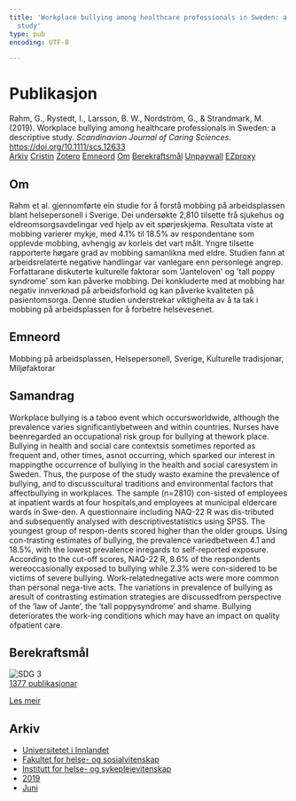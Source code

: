```yaml
---
title: 'Workplace bullying among healthcare professionals in Sweden: a descriptive
  study'
type: pub
encoding: UTF-8

---
```

<h1>Publikasjon</h1>
<article id="csl-bib-container-QWTXCH9C" class="csl-bib-container">
  <div class="csl-bib-body"> <div class="csl-entry">Rahm, G., Rystedt, I., Larsson, B. W., Nordström, G., &#38; Strandmark, M. (2019). Workplace bullying among healthcare professionals in Sweden: a descriptive study. <i>Scandinavian Journal of Caring Sciences</i>. <a href="https://doi.org/10.1111/scs.12633">https://doi.org/10.1111/scs.12633</a></div> </div>
  <div class="csl-bib-buttons">
    <a href="#taxonomy-article-QWTXCH9C" alt="archive" class="csl-bib-button">Arkiv</a>
    <a href="https://app.cristin.no/results/show.jsf?id=1703848" alt="Cristin" class="csl-bib-button">Cristin</a>
    <a href="http://zotero.org/groups/5881554/items/QWTXCH9C" alt="Zotero" class="csl-bib-button">Zotero</a>
    <a href="#keywords-article-QWTXCH9C" alt="keywords" class="csl-bib-button">Emneord</a>
    <a href="#about-article-QWTXCH9C" alt="about_pub" class="csl-bib-button">Om</a>
    <a href="#sdg-article-QWTXCH9C" alt="sdg" class="csl-bib-button">Berekraftsmål</a>
    <a href="https://onlinelibrary.wiley.com/doi/pdfdirect/10.1111/scs.12633" alt="Unpaywall" class="csl-bib-button">Unpaywall</a>
    <a href="https://onlinelibrary.wiley.com/doi/pdfdirect/10.1111/scs.12633" alt="EZproxy" class="csl-bib-button">EZproxy</a>
  </div>
  <div id="csl-bib-meta-container-QWTXCH9C"></div>
</article>
<div id="csl-bib-meta-QWTXCH9C" class="csl-bib-meta">
  <article id="about-article-QWTXCH9C" class="about_pub-article">
    <h1>Om</h1>
    Rahm et al. gjennomførte ein studie for å forstå mobbing på arbeidsplassen blant helsepersonell i Sverige. Dei undersøkte 2,810 tilsette frå sjukehus og eldreomsorgsavdelingar ved hjelp av eit spørjeskjema. Resultata viste at mobbing varierer mykje, med 4.1% til 18.5% av respondentane som opplevde mobbing, avhengig av korleis det vart målt. Yngre tilsette rapporterte høgare grad av mobbing samanlikna med eldre. Studien fann at arbeidsrelaterte negative handlingar var vanlegare enn personlege angrep. Forfattarane diskuterte kulturelle faktorar som 'Janteloven' og 'tall poppy syndrome' som kan påverke mobbing. Dei konkluderte med at mobbing har negativ innverknad på arbeidsforhold og kan påverke kvaliteten på pasientomsorga. Denne studien understrekar viktigheita av å ta tak i mobbing på arbeidsplassen for å forbetre helsevesenet.
  </article>
  <article id="keywords-article-QWTXCH9C" class="keywords-article">
    <h1>Emneord</h1>
    Mobbing på arbeidsplassen, Helsepersonell, Sverige, Kulturelle tradisjonar, Miljøfaktorar
  </article>
  <article id="abstract-article-QWTXCH9C" class="abstract-article">
    <h1>Samandrag</h1>
    Workplace bullying is a taboo event which occursworldwide, although the prevalence varies significantlybetween  and  within  countries.  Nurses  have  beenregarded an occupational risk group for bullying at thework place. Bullying in health and social care contextsis sometimes reported as frequent and, other times, asnot occurring, which sparked our interest in mappingthe occurrence of bullying in the health and social caresystem in Sweden. Thus, the purpose of the study wasto examine the prevalence of bullying, and to discusscultural traditions and environmental factors that affectbullying in workplaces. The sample (n=2810) con-sisted of employees at inpatient wards at four hospitals,and employees at municipal eldercare wards in Swe-den. A questionnaire including NAQ-22 R was dis-tributed and subsequently analysed with descriptivestatistics using SPSS. The youngest group of respon-dents scored higher than the older groups. Using con-trasting estimates of bullying, the prevalence variedbetween 4.1 and 18.5%, with the lowest prevalence inregards to self-reported exposure. According to the cut-off scores, NAQ-22 R, 8.6% of the respondents wereoccasionally exposed to bullying while 2.3% were con-sidered to be victims of severe bullying. Work-relatednegative acts were more common than personal nega-tive acts. The variations in prevalence of bullying as aresult of contrasting estimation strategies are discussedfrom perspective of the ‘law of Jante’, the ‘tall poppysyndrome’ and shame. Bullying deteriorates the work-ing conditions which may have an impact on quality ofpatient care.
  </article>
  <article id="sdg-article-QWTXCH9C" class="sdg-article">
    <h1>Berekraftsmål</h1>
    <div class="sdg-container"><div id="sdg3" class="sdg">
        <img src="{{< params subfolder >}}images/sdg/sdg03_nn.png" class="image" alt="SDG 3">
        <div class="sdg-overlay">
          <a href="{{< params subfolder >}}nn/archive/?sdg=3#archive" class="sdg-publication-count"><span>1377</span> publikasjonar</a>
          <p><a href="https://fn.no/om-fn/fns-baerekraftsmaal/god-helse-og-livskvalitet?lang=nno-NO" class="sdg-read-more">Les meir</a></p>
        </div>
      </div></div>
  </article>
  <article id="taxonomy-article-QWTXCH9C" class="taxonomy-article">
    <h1>Arkiv</h1>
    <ul>
      <li><a href="{{< params subfolder >}}nn/archive/?key=3DCRN523">Universitetet i Innlandet</a></li>
      <li><a href="{{< params subfolder >}}nn/archive/?key=IDKFS3MX">Fakultet for helse- og sosialvitenskap</a></li>
      <li><a href="{{< params subfolder >}}nn/archive/?key=GTV4ECMZ">Institutt for helse- og sykepleievitenskap</a></li>
      <li><a href="{{< params subfolder >}}nn/archive/?key=E7THIEEM">2019</a></li>
      <li><a href="{{< params subfolder >}}nn/archive/?key=R3IIEVI9">Juni</a></li>
    </ul>
  </article>
</div>
